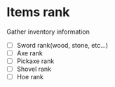 # Items rank

Gather inventory information

- [ ] Sword rank(wood, stone, etc...)
- [ ] Axe rank
- [ ] Pickaxe rank
- [ ] Shovel rank
- [ ] Hoe rank
